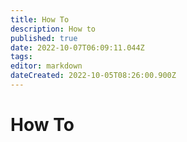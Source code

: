 ```yaml
---
title: How To
description: How to
published: true
date: 2022-10-07T06:09:11.044Z
tags: 
editor: markdown
dateCreated: 2022-10-05T08:26:00.900Z
---
```


# How To

